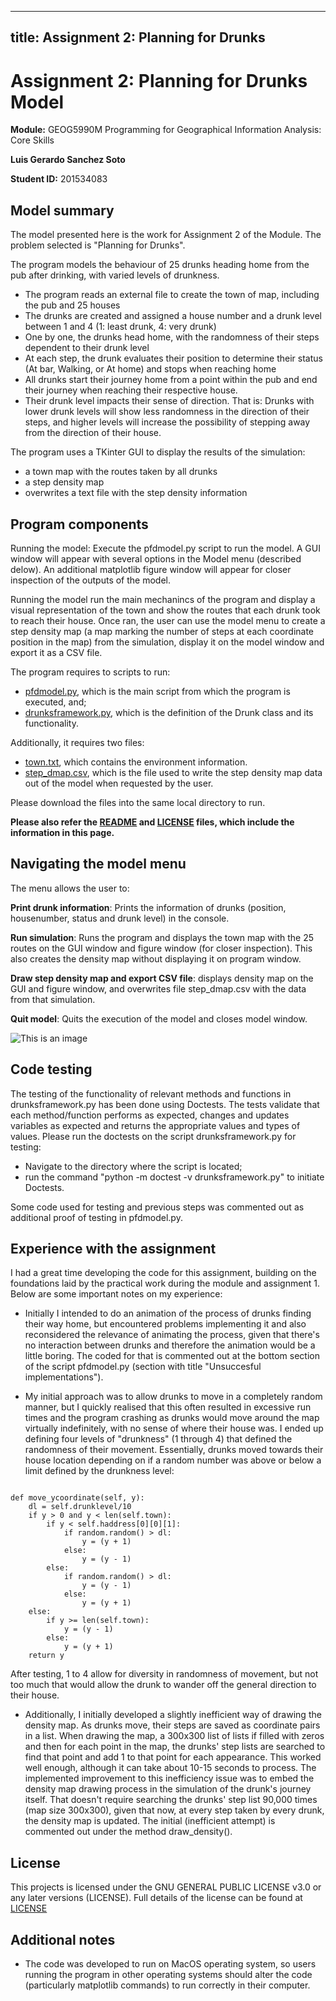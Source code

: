 
---
title: Assignment 2: Planning for Drunks
---

# **Assignment 2:** Planning for Drunks Model

**Module:** GEOG5990M Programming for Geographical Information Analysis: Core Skills

**Luis Gerardo Sanchez Soto**

**Student ID:** 201534083


## Model summary

The model presented here is the work for Assignment 2 of the Module. The problem selected is "Planning for Drunks".

The program models the behaviour of 25 drunks heading home from the pub after drinking, with varied levels of drunkness.
- The program reads an external file to create the town of map, including the pub and 25 houses
- The drunks are created and assigned a house number and a drunk level between 1 and 4 (1: least drunk, 4: very drunk)
- One by one, the drunks head home, with the randomness of their steps dependent to their drunk level
- At each step, the drunk evaluates their position to determine their status (At bar, Walking, or At home) and stops when reaching home
- All drunks start their journey home from a point within the pub and end their journey when reaching their respective house.
- Their drunk level impacts their sense of direction. That is: Drunks with lower drunk levels will show less randomness in the direction of their steps, and higher levels will increase the possibility of stepping away from the direction of their house.

The program uses a TKinter GUI to display the results of the simulation:
- a town map with the routes taken by all drunks
- a step density map
- overwrites a text file with the step density information

## Program components
Running the model:
Execute the pfdmodel.py script to run the model. A GUI window will appear with several options in the Model menu (described delow). An additional matplotlib figure window will appear for closer inspection of the outputs of the model.

Running the model run the main mechanincs of the program and display a visual representation of the town and show the routes that each drunk took to reach their house. Once ran, the user can use the model menu to create a step density map (a map marking the number of steps at each coordinate position in the map) from the simulation, display it on the model window and export it as a CSV file.

The program requires to scripts to run:
- [pfdmodel.py](https://sanluige.github.io/pfdmodel.py), which is the main script from which the program is executed, and;
- [drunksframework.py](https://sanluige.github.io/drunksframework.py), which is the definition of the Drunk class and its functionality.

Additionally, it requires two files:
- [town.txt](https://sanluige.github.io/town.txt), which contains the environment information.
- [step_dmap.csv](https://sanluige.github.io/step_dmap.csv), which is the file used to write the step density map data out of the model when requested by the user.

Please download the files into the same local directory to run.

**Please also refer the [README](https://sanluige.github.io/README) and [LICENSE](https://sanluige.github.io/LICENCE) files, which include the information in this page.**

## Navigating the model menu

The menu allows the user to:

**Print drunk information**: Prints the information of drunks (position, housenumber, status and drunk level) in the console.

**Run simulation**: Runs the program and displays the town map with the 25 routes on the GUI window and figure window (for closer inspection). This also creates the density map without displaying it on program window.

**Draw step density map and export CSV file**: displays density map on the GUI and figure window, and overwrites file step_dmap.csv with the data from that simulation.

**Quit model**: Quits the execution of the model and closes model window.

![This is an image](https://sanluige.github.io/PFDMenu.png)

## Code testing

The testing of the functionality of relevant methods and functions in drunksframework.py has been done using Doctests. The tests validate that each method/function performs as expected, changes and updates variables as expected and returns the appropriate values and types of values.
Please run the doctests on the script drunksframework.py for testing:
- Navigate to the directory where the script is located;
- run the command "python -m doctest -v drunksframework.py" to initiate Doctests.

Some code used for testing and previous steps was commented out as additional proof of testing in pfdmodel.py.

## Experience with the assignment

I had a great time developing the code for this assignment, building on the foundations laid by the practical work during the module and assignment 1. Below are some important notes on my experience:

- Initially I intended to do an animation of the process of drunks finding their way home, but encountered problems implementing it and also reconsidered the relevance of animating the process, given that there's no interaction between drunks and therefore the animation would be a little boring. The coded for that is commented out at the bottom section of the script pfdmodel.py (section with title "Unsuccesful implementations").

- My initial approach was to allow drunks to move in a completely random manner, but I quickly realised that this often resulted in excessive run times and the program crashing as drunks would move around the map virtually indefinitely, with no sense of where their house was. I ended up defining four levels of "drunkness" (1 through 4) that defined the randomness of their movement. Essentially, drunks moved towards their house location depending on if a random number was above or below a limit defined by the drunkness level:

```
    
def move_ycoordinate(self, y):
    dl = self.drunklevel/10
    if y > 0 and y < len(self.town):
        if y < self.haddress[0][0][1]:
            if random.random() > dl:
                y = (y + 1)
            else:
                y = (y - 1)
        else:
            if random.random() > dl:
                y = (y - 1)
            else:
                y = (y + 1)
    else:
        if y >= len(self.town):
            y = (y - 1)
        else:
            y = (y + 1)
    return y

```

After testing, 1 to 4 allow for diversity in randomness of movement, but not too much that would allow the drunk to wander off the general direction to their house.

- Additionally, I initially developed a slightly inefficient way of drawing the density map. As drunks move, their steps are saved as coordinate pairs in a list. When drawing the map, a 300x300 list of lists if filled with zeros and then for each point in the map, the drunks' step lists are searched to find that point and add 1 to that point for each appearance. This worked well enough, although it can take about 10-15 seconds to process. The implemented improvement to this inefficiency issue was to embed the density map drawing process in the simulation of the drunk's journey itself. That doesn't require searching the drunks' step list 90,000 times (map size 300x300), given that now, at every step taken by every drunk, the density map is updated. The initial (inefficient attempt) is commented out under the method draw_density().

## License

This projects is licensed under the GNU GENERAL PUBLIC LICENSE v3.0 or any later versions (LICENSE). Full details of the license can be found at [LICENSE](https://sanluige.github.io/LICENCE)

## Additional notes

- The code was developed to run on MacOS operating system, so users running the program in other operating systems should alter the code (particularly matplotlib commands) to run correctly in their computer.
